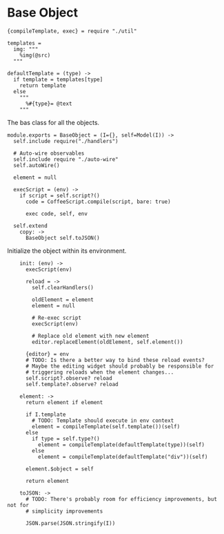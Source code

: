 Base Object
===========

    {compileTemplate, exec} = require "./util"

    templates =
      img: """
        %img(@src)
      """

    defaultTemplate = (type) ->
      if template = templates[type]
        return template
      else
        """
          %#{type}= @text
        """

The bas class for all the objects.

    module.exports = BaseObject = (I={}, self=Model(I)) ->
      self.include require("./handlers")

      # Auto-wire observables
      self.include require "./auto-wire"
      self.autoWire()

      element = null

      execScript = (env) ->
        if script = self.script?()
          code = CoffeeScript.compile(script, bare: true)

          exec code, self, env

      self.extend
        copy: ->
          BaseObject self.toJSON()

Initialize the object within its environment.

        init: (env) ->
          execScript(env)

          reload = ->
            self.clearHandlers()

            oldElement = element
            element = null

            # Re-exec script
            execScript(env)

            # Replace old element with new element
            editor.replaceElement(oldElement, self.element())

          {editor} = env
          # TODO: Is there a better way to bind these reload events?
          # Maybe the editing widget should probably be responsible for
          # triggering reloads when the element changes...
          self.script?.observe? reload
          self.template?.observe? reload

        element: ->
          return element if element

          if I.template
            # TODO: Template should execute in env context
            element = compileTemplate(self.template())(self)
          else
            if type = self.type?()
              element = compileTemplate(defaultTemplate(type))(self)
            else
              element = compileTemplate(defaultTemplate("div"))(self)

          element.$object = self

          return element

        toJSON: ->
          # TODO: There's probably room for efficiency improvements, but not for
          # simplicity improvements

          JSON.parse(JSON.stringify(I))

